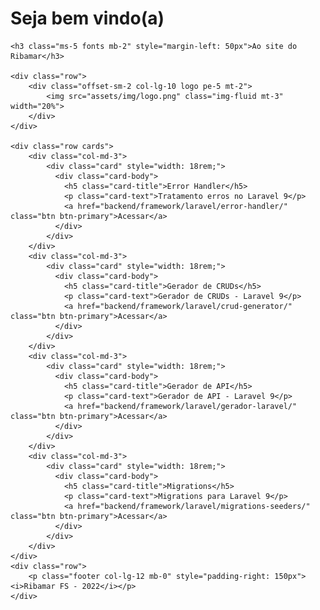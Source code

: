 <div class="container">
    <h1 class="display-6 fonts mb-2"> Seja bem vindo(a)</h1>

    <h3 class="ms-5 fonts mb-2" style="margin-left: 50px">Ao site do Ribamar</h3>

    <div class="row">
        <div class="offset-sm-2 col-lg-10 logo pe-5 mt-2">
            <img src="assets/img/logo.png" class="img-fluid mt-3" width="20%">
        </div>
    </div>

    <div class="row cards">
        <div class="col-md-3">
            <div class="card" style="width: 18rem;">
              <div class="card-body">
                <h5 class="card-title">Error Handler</h5>
                <p class="card-text">Tratamento erros no Laravel 9</p>
                <a href="backend/framework/laravel/error-handler/" class="btn btn-primary">Acessar</a>
              </div>
            </div>
        </div>
        <div class="col-md-3">
            <div class="card" style="width: 18rem;">
              <div class="card-body">
                <h5 class="card-title">Gerador de CRUDs</h5>
                <p class="card-text">Gerador de CRUDs - Laravel 9</p>
                <a href="backend/framework/laravel/crud-generator/" class="btn btn-primary">Acessar</a>
              </div>
            </div>
        </div>
        <div class="col-md-3">
            <div class="card" style="width: 18rem;">
              <div class="card-body">
                <h5 class="card-title">Gerador de API</h5>
                <p class="card-text">Gerador de API - Laravel 9</p>
                <a href="backend/framework/laravel/gerador-laravel/" class="btn btn-primary">Acessar</a>
              </div>
            </div>
        </div>
        <div class="col-md-3">
            <div class="card" style="width: 18rem;">
              <div class="card-body">
                <h5 class="card-title">Migrations</h5>
                <p class="card-text">Migrations para Laravel 9</p>
                <a href="backend/framework/laravel/migrations-seeders/" class="btn btn-primary">Acessar</a>
              </div>
            </div>
        </div>
    </div> 
    <div class="row">
        <p class="footer col-lg-12 mb-0" style="padding-right: 150px"><i>Ribamar FS - 2022</i></p>
    </div>
</div>


